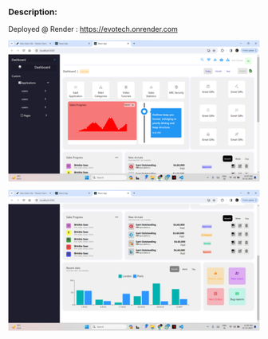 ### Description:

Deployed @ Render : https://evotech.onrender.com

![alt text](https://github.com/vikashvsp/evotech-assesment/blob/main/src/assets/images/1.png)

![alt text](https://github.com/vikashvsp/evotech-assesment/blob/main/src/assets/images/2.png)


